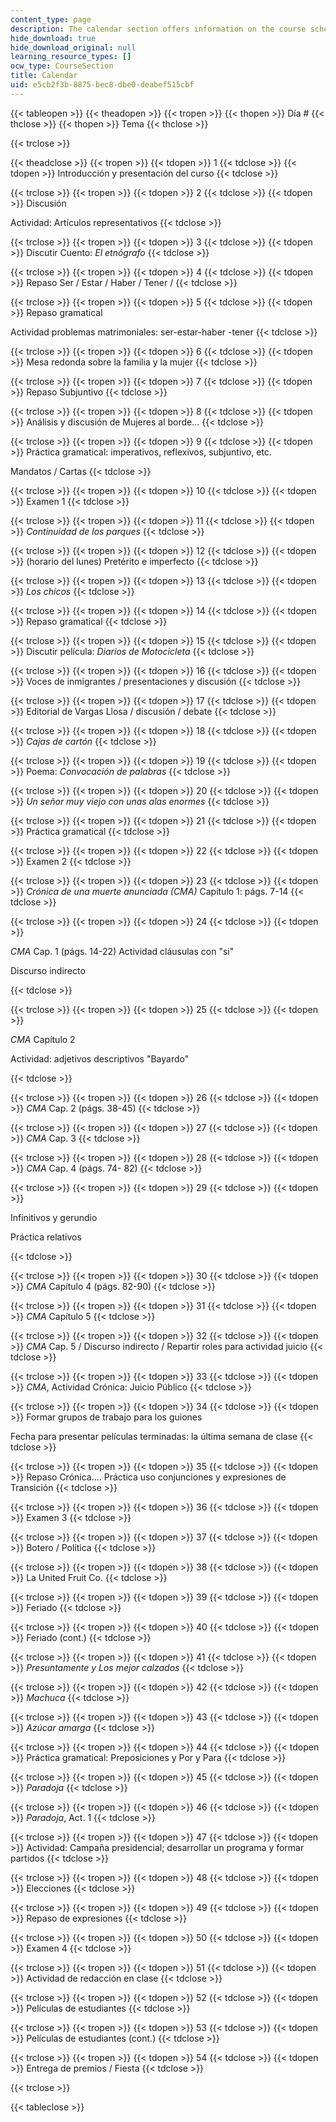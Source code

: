 ```yaml
---
content_type: page
description: The calendar section offers information on the course schedule.
hide_download: true
hide_download_original: null
learning_resource_types: []
ocw_type: CourseSection
title: Calendar
uid: e5cb2f3b-8875-bec8-dbe0-deabef515cbf
---
```


{{< tableopen >}}
{{< theadopen >}}
{{< tropen >}}
{{< thopen >}}
Día #
{{< thclose >}}
{{< thopen >}}
Tema
{{< thclose >}}

{{< trclose >}}

{{< theadclose >}}
{{< tropen >}}
{{< tdopen >}}
1
{{< tdclose >}}
{{< tdopen >}}
Introducción y presentación del curso
{{< tdclose >}}

{{< trclose >}}
{{< tropen >}}
{{< tdopen >}}
2
{{< tdclose >}}
{{< tdopen >}}
Discusión  
  
Actividad: Artículos representativos
{{< tdclose >}}

{{< trclose >}}
{{< tropen >}}
{{< tdopen >}}
3
{{< tdclose >}}
{{< tdopen >}}
Discutir Cuento: _El etnógrafo_
{{< tdclose >}}

{{< trclose >}}
{{< tropen >}}
{{< tdopen >}}
4
{{< tdclose >}}
{{< tdopen >}}
Repaso Ser / Estar / Haber / Tener /
{{< tdclose >}}

{{< trclose >}}
{{< tropen >}}
{{< tdopen >}}
5
{{< tdclose >}}
{{< tdopen >}}
Repaso gramatical  
  
Actividad problemas matrimoniales: ser-estar-haber -tener
{{< tdclose >}}

{{< trclose >}}
{{< tropen >}}
{{< tdopen >}}
6
{{< tdclose >}}
{{< tdopen >}}
Mesa redonda sobre la familia y la mujer
{{< tdclose >}}

{{< trclose >}}
{{< tropen >}}
{{< tdopen >}}
7
{{< tdclose >}}
{{< tdopen >}}
Repaso Subjuntivo
{{< tdclose >}}

{{< trclose >}}
{{< tropen >}}
{{< tdopen >}}
8
{{< tdclose >}}
{{< tdopen >}}
Análisis y discusión de Mujeres al borde...
{{< tdclose >}}

{{< trclose >}}
{{< tropen >}}
{{< tdopen >}}
9
{{< tdclose >}}
{{< tdopen >}}
Práctica gramatical: imperativos, reflexivos, subjuntivo, etc.  
  
Mandatos / Cartas
{{< tdclose >}}

{{< trclose >}}
{{< tropen >}}
{{< tdopen >}}
10
{{< tdclose >}}
{{< tdopen >}}
Examen 1
{{< tdclose >}}

{{< trclose >}}
{{< tropen >}}
{{< tdopen >}}
11
{{< tdclose >}}
{{< tdopen >}}
_Continuidad de los parques_
{{< tdclose >}}

{{< trclose >}}
{{< tropen >}}
{{< tdopen >}}
12
{{< tdclose >}}
{{< tdopen >}}
(horario del lunes) Pretérito e imperfecto
{{< tdclose >}}

{{< trclose >}}
{{< tropen >}}
{{< tdopen >}}
13
{{< tdclose >}}
{{< tdopen >}}
_Los chicos_
{{< tdclose >}}

{{< trclose >}}
{{< tropen >}}
{{< tdopen >}}
14
{{< tdclose >}}
{{< tdopen >}}
Repaso gramatical
{{< tdclose >}}

{{< trclose >}}
{{< tropen >}}
{{< tdopen >}}
15
{{< tdclose >}}
{{< tdopen >}}
Discutir película: _Diarios de Motocicleta_
{{< tdclose >}}

{{< trclose >}}
{{< tropen >}}
{{< tdopen >}}
16
{{< tdclose >}}
{{< tdopen >}}
Voces de inmigrantes / presentaciones y discusión
{{< tdclose >}}

{{< trclose >}}
{{< tropen >}}
{{< tdopen >}}
17
{{< tdclose >}}
{{< tdopen >}}
Editorial de Vargas Llosa / discusión / debate
{{< tdclose >}}

{{< trclose >}}
{{< tropen >}}
{{< tdopen >}}
18
{{< tdclose >}}
{{< tdopen >}}
_Cajas de cartón_
{{< tdclose >}}

{{< trclose >}}
{{< tropen >}}
{{< tdopen >}}
19
{{< tdclose >}}
{{< tdopen >}}
Poema: _Convocación de palabras_
{{< tdclose >}}

{{< trclose >}}
{{< tropen >}}
{{< tdopen >}}
20
{{< tdclose >}}
{{< tdopen >}}
_Un señor muy viejo con unas alas enormes_
{{< tdclose >}}

{{< trclose >}}
{{< tropen >}}
{{< tdopen >}}
21
{{< tdclose >}}
{{< tdopen >}}
Práctica gramatical
{{< tdclose >}}

{{< trclose >}}
{{< tropen >}}
{{< tdopen >}}
22
{{< tdclose >}}
{{< tdopen >}}
Examen 2
{{< tdclose >}}

{{< trclose >}}
{{< tropen >}}
{{< tdopen >}}
23
{{< tdclose >}}
{{< tdopen >}}
_Crónica de una muerte anunciada (CMA)_ Capítulo 1: págs. 7-14
{{< tdclose >}}

{{< trclose >}}
{{< tropen >}}
{{< tdopen >}}
24
{{< tdclose >}}
{{< tdopen >}}


_CMA_ Cap. 1 (págs. 14-22) Actividad cláusulas con "si"

Discurso indirecto


{{< tdclose >}}

{{< trclose >}}
{{< tropen >}}
{{< tdopen >}}
25
{{< tdclose >}}
{{< tdopen >}}


_CMA_ Capítulo 2

Actividad: adjetivos descriptivos "Bayardo"


{{< tdclose >}}

{{< trclose >}}
{{< tropen >}}
{{< tdopen >}}
26
{{< tdclose >}}
{{< tdopen >}}
_CMA_ Cap. 2 (págs. 38-45)
{{< tdclose >}}

{{< trclose >}}
{{< tropen >}}
{{< tdopen >}}
27
{{< tdclose >}}
{{< tdopen >}}
_CMA_ Cap. 3
{{< tdclose >}}

{{< trclose >}}
{{< tropen >}}
{{< tdopen >}}
28
{{< tdclose >}}
{{< tdopen >}}
_CMA_ Cap. 4 (págs. 74- 82)
{{< tdclose >}}

{{< trclose >}}
{{< tropen >}}
{{< tdopen >}}
29
{{< tdclose >}}
{{< tdopen >}}


Infinitivos y gerundio

Práctica relativos


{{< tdclose >}}

{{< trclose >}}
{{< tropen >}}
{{< tdopen >}}
30
{{< tdclose >}}
{{< tdopen >}}
_CMA_ Capítulo 4 (págs. 82-90)
{{< tdclose >}}

{{< trclose >}}
{{< tropen >}}
{{< tdopen >}}
31
{{< tdclose >}}
{{< tdopen >}}
_CMA_ Capítulo 5
{{< tdclose >}}

{{< trclose >}}
{{< tropen >}}
{{< tdopen >}}
32
{{< tdclose >}}
{{< tdopen >}}
_CMA_ Cap. 5 / Discurso indirecto / Repartir roles para actividad juicio
{{< tdclose >}}

{{< trclose >}}
{{< tropen >}}
{{< tdopen >}}
33
{{< tdclose >}}
{{< tdopen >}}
_CMA_, Actividad Crónica: Juicio Público
{{< tdclose >}}

{{< trclose >}}
{{< tropen >}}
{{< tdopen >}}
34
{{< tdclose >}}
{{< tdopen >}}
Formar grupos de trabajo para los guiones  
  
Fecha para presentar películas terminadas: la última semana de clase
{{< tdclose >}}

{{< trclose >}}
{{< tropen >}}
{{< tdopen >}}
35
{{< tdclose >}}
{{< tdopen >}}
Repaso Crónica.... Práctica uso conjunciones y expresiones de Transición
{{< tdclose >}}

{{< trclose >}}
{{< tropen >}}
{{< tdopen >}}
36
{{< tdclose >}}
{{< tdopen >}}
Examen 3
{{< tdclose >}}

{{< trclose >}}
{{< tropen >}}
{{< tdopen >}}
37
{{< tdclose >}}
{{< tdopen >}}
Botero / Política
{{< tdclose >}}

{{< trclose >}}
{{< tropen >}}
{{< tdopen >}}
38
{{< tdclose >}}
{{< tdopen >}}
La United Fruit Co.
{{< tdclose >}}

{{< trclose >}}
{{< tropen >}}
{{< tdopen >}}
39
{{< tdclose >}}
{{< tdopen >}}
Feriado
{{< tdclose >}}

{{< trclose >}}
{{< tropen >}}
{{< tdopen >}}
40
{{< tdclose >}}
{{< tdopen >}}
Feriado (cont.)
{{< tdclose >}}

{{< trclose >}}
{{< tropen >}}
{{< tdopen >}}
41
{{< tdclose >}}
{{< tdopen >}}
_Presuntamente y Los mejor calzados_
{{< tdclose >}}

{{< trclose >}}
{{< tropen >}}
{{< tdopen >}}
42
{{< tdclose >}}
{{< tdopen >}}
_Machuca_
{{< tdclose >}}

{{< trclose >}}
{{< tropen >}}
{{< tdopen >}}
43
{{< tdclose >}}
{{< tdopen >}}
_Azúcar amarga_
{{< tdclose >}}

{{< trclose >}}
{{< tropen >}}
{{< tdopen >}}
44
{{< tdclose >}}
{{< tdopen >}}
Práctica gramatical: Preposiciones y Por y Para
{{< tdclose >}}

{{< trclose >}}
{{< tropen >}}
{{< tdopen >}}
45
{{< tdclose >}}
{{< tdopen >}}
_Paradoja_
{{< tdclose >}}

{{< trclose >}}
{{< tropen >}}
{{< tdopen >}}
46
{{< tdclose >}}
{{< tdopen >}}
_Paradoja_, Act. 1
{{< tdclose >}}

{{< trclose >}}
{{< tropen >}}
{{< tdopen >}}
47
{{< tdclose >}}
{{< tdopen >}}
Actividad: Campaña presidencial; desarrollar un programa y formar partidos
{{< tdclose >}}

{{< trclose >}}
{{< tropen >}}
{{< tdopen >}}
48
{{< tdclose >}}
{{< tdopen >}}
Elecciones
{{< tdclose >}}

{{< trclose >}}
{{< tropen >}}
{{< tdopen >}}
49
{{< tdclose >}}
{{< tdopen >}}
Repaso de expresiones
{{< tdclose >}}

{{< trclose >}}
{{< tropen >}}
{{< tdopen >}}
50
{{< tdclose >}}
{{< tdopen >}}
Examen 4
{{< tdclose >}}

{{< trclose >}}
{{< tropen >}}
{{< tdopen >}}
51
{{< tdclose >}}
{{< tdopen >}}
Actividad de redacción en clase
{{< tdclose >}}

{{< trclose >}}
{{< tropen >}}
{{< tdopen >}}
52
{{< tdclose >}}
{{< tdopen >}}
Películas de estudiantes
{{< tdclose >}}

{{< trclose >}}
{{< tropen >}}
{{< tdopen >}}
53
{{< tdclose >}}
{{< tdopen >}}
Películas de estudiantes (cont.)
{{< tdclose >}}

{{< trclose >}}
{{< tropen >}}
{{< tdopen >}}
54
{{< tdclose >}}
{{< tdopen >}}
Entrega de premios / Fiesta
{{< tdclose >}}

{{< trclose >}}

{{< tableclose >}}